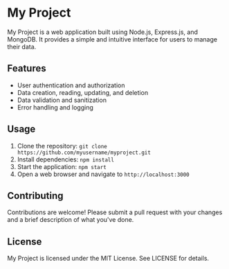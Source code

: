 # My Project

My Project is a web application built using Node.js, Express.js, and MongoDB. It provides a simple and intuitive interface for users to manage their data.

## Features

* User authentication and authorization
* Data creation, reading, updating, and deletion
* Data validation and sanitization
* Error handling and logging

## Usage

1. Clone the repository: `git clone https://github.com/myusername/myproject.git`
2. Install dependencies: `npm install`
3. Start the application: `npm start`
4. Open a web browser and navigate to `http://localhost:3000`

## Contributing

Contributions are welcome! Please submit a pull request with your changes and a brief description of what you've done.

## License

My Project is licensed under the MIT License. See LICENSE for details.